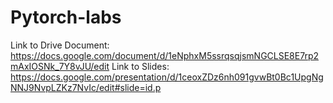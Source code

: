 # Pytorch-labs



Link to Drive Document: https://docs.google.com/document/d/1eNphxM5ssrqsqjsmNGCLSE8E7rp2mAxIOSNk_7Y8vJU/edit
Link to Slides: https://docs.google.com/presentation/d/1ceoxZDz6nh091gvwBt0Bc1UpgNgNNJ9NvpLZKz7NvIc/edit#slide=id.p
